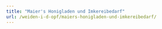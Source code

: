 ```yaml
---
title: "Maier's Honigladen und Imkereibedarf"
url: /weiden-i-d-opf/maiers-honigladen-und-imkereibedarf/
---
```

